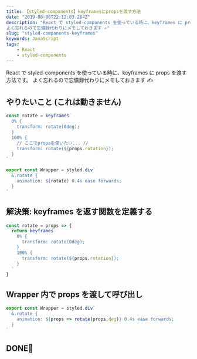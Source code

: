 ```yaml
---
title: 【styled-components】keyframesにpropsを渡す方法
date: "2019-08-06T22:12:03.284Z"
description: "React で styled-components を使っている時に、keyframes に props を渡す方法です。
よく忘れるので忘備録代わりにメモしておきます ✍️"
slug: "styled-components-keyframes"
keywords: JavaScript
tags:
    - React
    - styled-components
---
```


React で styled-components を使っている時に、keyframes に props を渡す方法です。
よく忘れるので忘備録代わりにメモしておきます ✍️

## やりたいこと (これは動きません)

```javascript
const rotate = keyframes`
  0% {
    transform: rotate(0deg);
  }
  100% {
    // ここでpropsを使いたい... //
    transform: rotate(${props.rotation});
  }
`

export const Wrapper = styled.div`
  &.rotate {
    animation: ${rotate} 0.4s ease forwards;
  }
`
```

## 解決策: keyframes を返す関数を定義する

```javascript
const rotate = props => {
  return keyframes`
    0% {
      transform: rotate(0deg);
    }
    100% {
      transform: rotate(${props.rotation});
    }
  `
}
```

## Wrapper 内で props を渡して呼び出し

```javascript
export const Wrapper = styled.div`
  &.rotate {
    animation: ${props => rotate(props.deg)} 0.4s ease forwards;
  }
`
```

## DONE🎉
